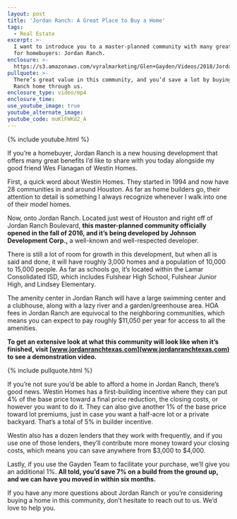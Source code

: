 ```yaml
---
layout: post
title: 'Jordan Ranch: A Great Place to Buy a Home'
tags:
  - Real Estate
excerpt: >-
  I want to introduce you to a master-planned community with many great benefits
  for homebuyers: Jordan Ranch.
enclosure: >-
  https://s3.amazonaws.com/vyralmarketing/Glen+Gayden/Videos/2018/Jordan+Ranch+-+Houston+Area+Real+Estate+Agent.mp4
pullquote: >-
  There’s great value in this community, and you’d save a lot by buying a Jordan
  Ranch home through us.
enclosure_type: video/mp4
enclosure_time:
use_youtube_image: true
youtube_alternate_image:
youtube_code: muKlFWKd2_A
---
```


{% include youtube.html %}

If you’re a homebuyer, Jordan Ranch is a new housing development that offers many great benefits I’d like to share with you today alongside my good friend Wes Flanagan of Westin Homes.

First, a quick word about Westin Homes. They started in 1994 and now have 28 communities in and around Houston. As far as home builders go, their attention to detail is something I always recognize whenever I walk into one of their model homes.

Now, onto Jordan Ranch. Located just west of Houston and right off of Jordan Ranch Boulevard, **this master-planned community officially opened in the fall of 2016, and it’s being developed by Johnson Development Corp.,** a well-known and well-respected developer.

There is still a lot of room for growth in this development, but when all is said and done, it will have roughly 3,000 homes and a population of 10,000 to 15,000 people. As far as schools go, it’s located within the Lamar Consolidated ISD, which includes Fulshear High School, Fulshear Junior High, and Lindsey Elementary.

The amenity center in Jordan Ranch will have a large swimming center and a clubhouse, along with a lazy river and a garden/greenhouse area. HOA fees in Jordan Ranch are equivocal to the neighboring communities, which means you can expect to pay roughly $11,050 per year for access to all the amenities.

**To get an extensive look at what this community will look like when it’s finished, visit [www.jordanranchtexas.com](www.jordanranchtexas.com) to see a demonstration video.**

{% include pullquote.html %}

If you’re not sure you’d be able to afford a home in Jordan Ranch, there’s good news. Westin Homes has a first-building incentive where they can put 4% of the base price toward a final price reduction, the closing costs, or however you want to do it. They can also give another 1% of the base price toward lot premiums, just in case you want a half-acre lot or a private backyard. That’s a total of 5% in builder incentive.

Westin also has a dozen lenders that they work with frequently, and if you use one of those lenders, they’ll contribute more money toward your closing costs, which means you can save anywhere from $3,000 to $4,000.

Lastly, if you use the Gayden Team to facilitate your purchase, we’ll give you an additional 1%. **All told, you’d save 7% on a build from the ground up, and we can have you moved in within six months.**

If you have any more questions about Jordan Ranch or you’re considering buying a home in this community, don’t hesitate to reach out to us. We’d love to help you.